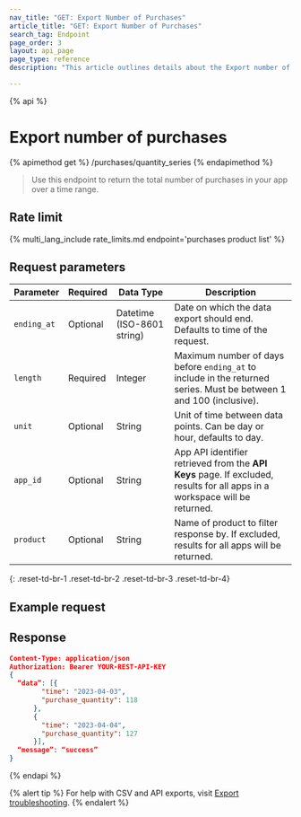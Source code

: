 ```yaml
---
nav_title: "GET: Export Number of Purchases"
article_title: "GET: Export Number of Purchases"
search_tag: Endpoint
page_order: 3
layout: api_page
page_type: reference
description: "This article outlines details about the Export number of purchases Braze endpoint."

---
```

{% api %}
# Export number of purchases
{% apimethod get %}
/purchases/quantity_series
{% endapimethod %}

> Use this endpoint to return the total number of purchases in your app over a time range.

## Rate limit

{% multi_lang_include rate_limits.md endpoint='purchases product list' %}

## Request parameters

| Parameter | Required | Data Type | Description |
|---|---|---|---|
| `ending_at` | Optional | Datetime (ISO-8601 string) | Date on which the data export should end. Defaults to time of the request. |
| `length` | Required | Integer | Maximum number of days before `ending_at` to include in the returned series. Must be between 1 and 100 (inclusive). |
| `unit` | Optional | String | Unit of time between data points. Can be day or hour, defaults to day. |
| `app_id` | Optional | String | App API identifier retrieved from the **API Keys** page. If excluded, results for all apps in a workspace will be returned. |
| `product` | Optional | String | Name of product to filter response by. If excluded, results for all apps will be returned. |
{: .reset-td-br-1 .reset-td-br-2 .reset-td-br-3  .reset-td-br-4}

## Example request



## Response

```json
Content-Type: application/json
Authorization: Bearer YOUR-REST-API-KEY
{
  “data”: [{
        "time": "2023-04-03",
        "purchase_quantity": 118
      },
      {
        "time": "2023-04-04",
        "purchase_quantity": 127
      }],
  “message”: “success”
}
```

{% endapi %}

{% alert tip %}
For help with CSV and API exports, visit [Export troubleshooting](https://www.braze.com/docs/user_guide/data_and_analytics/export_braze_data/export_troubleshooting/).
{% endalert %}

